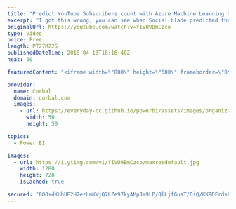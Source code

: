 ```yaml
---
title: "Predict YouTube Subscribers count with Azure Machine Learning Studio (Part 2)"
excerpt: "I got this wrong, you can see when Social blade predicted the 10K subs here: https://socialblade.com/youtube/channel/UCJ7UhloHSA4wAqPzyi6TOkw/futureprojections/subscribers  In today's video we will try to predict when I will reach 10.000 subscribers in the channel.   I am going to take my crystal ball"
originalUrl: https://youtube.com/watch?v=fIVU9BmCzco
type: video
price: Free
length: PT27M22S
publishedDateTime: 2018-04-13T10:16:40Z
heat: 50

featuredContent: "<iframe width=\"800\" height=\"500\" frameborder=\"0\" src=\"https://www.youtube.com/embed/fIVU9BmCzco\" allow=\"accelerometer; autoplay; encrypted-media; gyroscope; picture-in-picture\" allowfullscreen></iframe>"

provider:
  name: Curbal
  domain: curbal.com
  images:
    - url: https://everyday-cc.github.io/powerbi/assets/images/organizations/curbal.com-50x50.jpg
      width: 50
      height: 50

topics:
  - Power BI

images:
  - url: https://i.ytimg.com/vi/fIVU9BmCzco/maxresdefault.jpg
    width: 1280
    height: 720
    isCached: true

secured: "80O+dKHhUE2H2ezLmKWjQ7LZe97kyAMpJm9LP/QlLjfGuaT/OiQ/KK9DFrdsEvkJeK9FGx5a1FGm3c7z7KuI95vCAFl3iCtb51BY72RO3UYvrxuFaWFGiEjBlvlLzNafhgJCYM8rByqbYs/J1ee6Q+k4sQT1g7POdXl0+tOMBbfv1zCp1IG1d3p+RYG37m3vLoTjvAx2L8bJ96cxtETi4CpKnMnytXjL+tsjRrULcj8kedMTJh18avX/NAFUNGNk6/pz6i4+mCqd9f7m0/2f3tjk0XNfSqJbDZ+TplDW/KKDftX0U1DRiB6lB3IkGsNSrS+YU8OyWA7r51pLs3e52Zga7o7F53uw1fqOyXxueRcNZHwe01keYjFeljPEz7SbTvdUbs4Y+jNEe40H+yqaKNhM1neO6tgsBfuE06A1bfk=;rcx6nC06v1zVeqfD+qGDcQ=="
---
```


